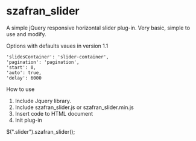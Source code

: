 szafran_slider
==============


A simple jQuery responsive horizontal slider plug-in. Very basic, simple to use and modify.

Options with defaults vaues in version 1.1

    'slidesContainer': 'slider-container',
    'pagination': 'pagination',
    'start': 0,
    'auto': true,
    'delay': 6000

How to use

1. Include Jquery library.
2. Include szafran_slider.js or szafran_slider.min.js 
3. Insert code to HTML document
4. Init plug-in 

  $(".slider").szafran_slider();
    
